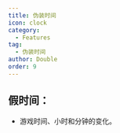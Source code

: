 ```yaml
---
title: 伪装时间
icon: clock
category:
  - Features
tag:
  - 伪装时间
author: Double
order: 9
---
```


## 假时间：
- 游戏时间、小时和分钟的变化。
